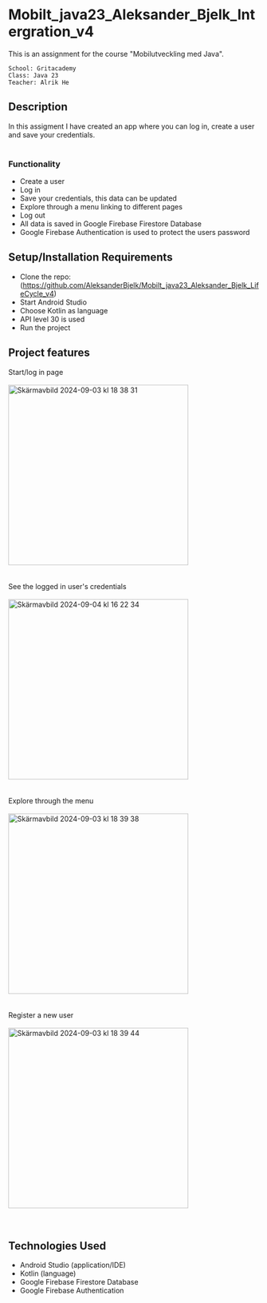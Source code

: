 # Mobilt_java23_Aleksander_Bjelk_Intergration_v4
This is an assignment for the course "Mobilutveckling med Java".
```
School: Gritacademy 
Class: Java 23
Teacher: Alrik He
```


## Description
In this assigment I have created an app where you can log in, create a user and save your credentials.<br>
<br>
### Functionality
- Create a user
- Log in
- Save your credentials, this data can be updated
- Explore through a menu linking to different pages
- Log out
- All data is saved in Google Firebase Firestore Database
- Google Firebase Authentication is used to protect the users password

## Setup/Installation Requirements
- Clone the repo: (https://github.com/AleksanderBjelk/Mobilt_java23_Aleksander_Bjelk_LifeCycle_v4)
- Start Android Studio
- Choose Kotlin as language 
- API level 30 is used
- Run the project


## Project features
Start/log in page
<br>
<br>
<img width="361" alt="Skärmavbild 2024-09-03 kl  18 38 31" src="https://github.com/user-attachments/assets/8ffb9d44-1319-456e-96a6-2f64b716c821">
<br>
<br>
<br>
See the logged in user's credentials
<br>
<br>
<img width="361" alt="Skärmavbild 2024-09-04 kl  16 22 34" src="https://github.com/user-attachments/assets/40251f25-aa31-4149-aaa7-01cca17e52fe">
<br>
<br>
<br>
Explore through the menu
<br>
<br>
<img width="361" alt="Skärmavbild 2024-09-03 kl  18 39 38" src="https://github.com/user-attachments/assets/50ceb8a1-24e4-4f42-b63a-bed7252101b6">
<br>
<br>
<br>
Register a new user
<br>
<br>
<img width="361" alt="Skärmavbild 2024-09-03 kl  18 39 44" src="https://github.com/user-attachments/assets/8da3ee24-49df-436a-8eb0-4320c3915569">
<br>
<br>
<br>
## Technologies Used
- Android Studio (application/IDE)
- Kotlin (language)
- Google Firebase Firestore Database
- Google Firebase Authentication

